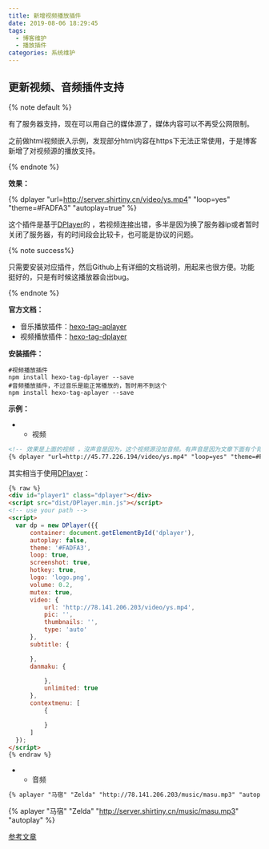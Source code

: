```yaml
---
title: 新增视频播放插件
date: 2019-08-06 18:29:45
tags:
  - 博客维护
  - 播放插件
categories: 系统维护
---
```


## 更新视频、音频插件支持

{% note default %}

有了服务器支持，现在可以用自己的媒体源了，媒体内容可以不再受公网限制。

之前做html视频嵌入示例，发现部分html内容在https下无法正常使用，于是博客新增了对视频源的播放支持。

{% endnote %}

**效果：**

{% dplayer  "url=http://server.shirtiny.cn/video/ys.mp4"      "loop=yes"  "theme=#FADFA3"  "autoplay=true"   %}

这个插件是基于[DPlayer](https://github.com/MoePlayer/DPlayer)的 ，若视频连接出错，多半是因为换了服务器ip或者暂时关闭了服务器，有的时间段会比较卡，也可能是协议的问题。

<!-- more -->

{% note success%}

只需要安装对应插件，然后Github上有详细的文档说明，用起来也很方便。功能挺好的，只是有时候这播放器会出bug。

{% endnote %}

**官方文档：**

- 音乐播放插件：[hexo-tag-aplayer](https://github.com/grzhan/hexo-tag-aplayer#upstream-issue)
- 视频播放插件：[hexo-tag-dplayer](https://github.com/NextMoe/hexo-tag-dplayer)

**安装插件：**

```shell
#视频播放插件
npm install hexo-tag-dplayer --save
#音频播放插件，不过音乐是能正常播放的，暂时用不到这个
npm install hexo-tag-aplayer --save
```

**示例：**

- - 视频

```html
<!-- 效果是上面的视频 ，沒声音是因为，这个视频源没加音频。有声音是因为文章下面有个背景音乐（显示中）-->
{% dplayer "url=http://45.77.226.194/video/ys.mp4" "loop=yes" "theme=#FADFA3" "autoplay=true" %}
```

其实相当于使用[DPlayer](https://github.com/MoePlayer/DPlayer)：

```html
{% raw %}
<div id="player1" class="dplayer"></div>
<script src="dist/DPlayer.min.js"></script>
<!-- use your path -->
<script>
  var dp = new DPlayer({{
      container: document.getElementById('dplayer'),
      autoplay: false,
      theme: '#FADFA3',
      loop: true,
      screenshot: true,
      hotkey: true,
      logo: 'logo.png',
      volume: 0.2,
      mutex: true,
      video: {
          url: 'http://78.141.206.203/video/ys.mp4',
          pic: '',
          thumbnails: '',
          type: 'auto'
      },
      subtitle: {

      },
      danmaku: {

          },
          unlimited: true
      },
      contextmenu: [
          {

          }
      ]
  });
</script>
{% endraw %}
```

- - 音频

```html
{% aplayer "马宿" "Zelda" "http://78.141.206.203/music/masu.mp3" "autoplay" %}
```

{% aplayer  "马宿"  "Zelda"  "http://server.shirtiny.cn/music/masu.mp3"   "autoplay"   %}

[参考文章](https://blog.csdn.net/weixin_34198881/article/details/90969137)
